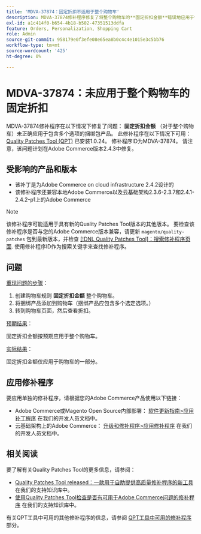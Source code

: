 ```yaml
---
title: 'MDVA-37874：固定折扣不适用于整个购物车'
description: MDVA-37874修补程序修复了将整个购物车的**固定折扣金额**错误地应用于包含多个选项的捆绑产品的问题。 安装[Quality Patches Tool (QPT)](https://devdocs.magento.com/guides/v2.4/comp-mgr/patching.html#mqp) 1.0.24后，即可使用此修补程序。 修补程序ID为MDVA-37874。 请注意，该问题计划在Adobe Commerce版本2.4.3中修复。
exl-id: a1c414f0-b654-4b18-b502-47351513ddfa
feature: Orders, Personalization, Shopping Cart
role: Admin
source-git-commit: 958179e0f3efe08e65ea8b0c4c4e1015e3c5bb76
workflow-type: tm+mt
source-wordcount: '425'
ht-degree: 0%

---
```


# MDVA-37874：未应用于整个购物车的固定折扣

MDVA-37874修补程序在以下情况下修复了问题： **固定折扣金额** （对于整个购物车）未正确应用于包含多个选项的捆绑包产品。 此修补程序在以下情况下可用： [Quality Patches Tool (QPT)](https://devdocs.magento.com/guides/v2.4/comp-mgr/patching.html#mqp) 已安装1.0.24。 修补程序ID为MDVA-37874。 请注意，该问题计划在Adobe Commerce版本2.4.3中修复。

## 受影响的产品和版本

* 该补丁是为Adobe Commerce on cloud infrastructure 2.4.2设计的
* 该修补程序还兼容本地Adobe Commerce以及云基础架构2.3.6-2.3.7和2.4.1-2.4.2-p1上的Adobe Commerce

>[!NOTE]
>
>该修补程序可能适用于具有新的Quality Patches Tool版本的其他版本。 要检查该修补程序是否与您的Adobe Commerce版本兼容，请更新 `magento/quality-patches` 包到最新版本，并检查 [[!DNL Quality Patches Tool]：搜索修补程序页面](https://devdocs.magento.com/quality-patches/tool.html#patch-grid). 使用修补程序ID作为搜索关键字来查找修补程序。

## 问题


<u>重现问题的步骤</u>：

1. 创建购物车规则 **固定折扣金额** 整个购物车。
1. 将捆绑产品添加到购物车（捆绑产品应包含多个选定选项。）
1. 转到购物车页面，然后查看折扣。


<u>预期结果</u>：

固定折扣金额按预期应用于整个购物车。

<u>实际结果</u>：

固定折扣金额仅应用于购物车的一部分。


## 应用修补程序

要应用单独的修补程序，请根据您的Adobe Commerce产品使用以下链接：

* Adobe Commerce或Magento Open Source内部部署： [软件更新指南>应用补丁程序](https://devdocs.magento.com/guides/v2.4/comp-mgr/patching/mqp.html) 在我们的开发人员文档中。
* 云基础架构上的Adobe Commerce： [升级和修补程序>应用修补程序](https://devdocs.magento.com/cloud/project/project-patch.html) 在我们的开发人员文档中。

## 相关阅读

要了解有关Quality Patches Tool的更多信息，请参阅：

* [Quality Patches Tool released：一款用于自助提供高质量修补程序的新工具](/help/announcements/adobe-commerce-announcements/magento-quality-patches-released-new-tool-to-self-serve-quality-patches.md) 在我们的支持知识库中。
* [使用Quality Patches Tool检查是否有可用于Adobe Commerce问题的修补程序](/help/support-tools/patches-available-in-qpt-tool/check-patch-for-magento-issue-with-magento-quality-patches.md) 在我们的支持知识库中。

有关QPT工具中可用的其他修补程序的信息，请参阅 [QPT工具中可用的修补程序](https://support.magento.com/hc/en-us/sections/360010506631-Patches-available-in-QPT-tool-) 部分。
